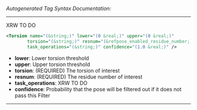 _Autogenerated Tag Syntax Documentation:_

---
XRW TO DO

```xml
<Torsion name="(&string;)" lower="(0 &real;)" upper="(0 &real;)"
        torsion="(&string;)" resnum="(&refpose_enabled_residue_number;)"
        task_operations="(&string;)" confidence="(1.0 &real;)" />
```

-   **lower**: Lower torsion threshold
-   **upper**: Upper torsion threshold
-   **torsion**: (REQUIRED) The torsion of interest
-   **resnum**: (REQUIRED) The residue number of interest
-   **task_operations**: XRW TO DO
-   **confidence**: Probability that the pose will be filtered out if it does not pass this Filter

---
